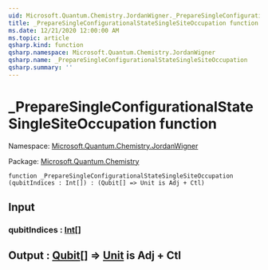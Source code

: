 ```yaml
---
uid: Microsoft.Quantum.Chemistry.JordanWigner._PrepareSingleConfigurationalStateSingleSiteOccupation
title: _PrepareSingleConfigurationalStateSingleSiteOccupation function
ms.date: 12/21/2020 12:00:00 AM
ms.topic: article
qsharp.kind: function
qsharp.namespace: Microsoft.Quantum.Chemistry.JordanWigner
qsharp.name: _PrepareSingleConfigurationalStateSingleSiteOccupation
qsharp.summary: ''
---
```


# _PrepareSingleConfigurationalStateSingleSiteOccupation function

Namespace: [Microsoft.Quantum.Chemistry.JordanWigner](xref:Microsoft.Quantum.Chemistry.JordanWigner)

Package: [Microsoft.Quantum.Chemistry](https://nuget.org/packages/Microsoft.Quantum.Chemistry)




```qsharp
function _PrepareSingleConfigurationalStateSingleSiteOccupation (qubitIndices : Int[]) : (Qubit[] => Unit is Adj + Ctl)
```


## Input

### qubitIndices : [Int](xref:microsoft.quantum.lang-ref.int)[]





## Output : [Qubit](xref:microsoft.quantum.lang-ref.qubit)[] => [Unit](xref:microsoft.quantum.lang-ref.unit)  is Adj + Ctl

